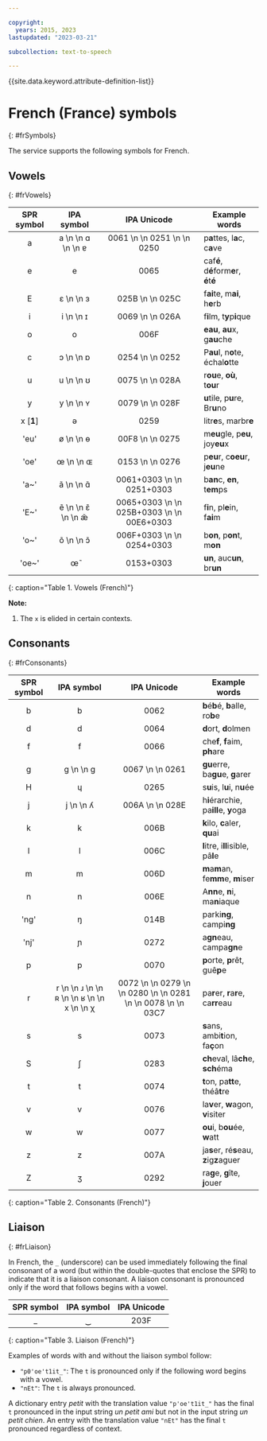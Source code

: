 ```yaml
---

copyright:
  years: 2015, 2023
lastupdated: "2023-03-21"

subcollection: text-to-speech

---
```


{{site.data.keyword.attribute-definition-list}}

# French (France) symbols
{: #frSymbols}

The service supports the following symbols for French.

## Vowels
{: #frVowels}

| SPR symbol | IPA symbol | IPA Unicode | Example words |
|:----------:|:----------:|:-----------:|---------------|
| a | a  \n   \n &#593;  \n   \n &#592; | 0061  \n   \n 0251  \n   \n 0250 | p**a**ttes, l**a**c, c**a**ve |
| e | e | 0065 | caf**é**, d**é**form**e**r, **é**t**é** |
| E | &#603;  \n   \n &#604; | 025B  \n   \n 025C | f**ai**te, m**ai**, h**e**rb |
| i | i  \n   \n &#618; | 0069  \n   \n 026A | f**i**lm, t**y**p**i**que |
| o | o | 006F | **eau**, **au**x, g**au**che |
| c | &#596;  \n   \n &#594; | 0254  \n   \n 0252 | P**au**l, n**o**te, échal**o**tte |
| u | u  \n   \n &#650; | 0075  \n   \n 028A | r**ou**e, **où**, t**ou**r |
| y | &#121;  \n   \n &#655; | 0079  \n   \n 028F | **u**tile, p**u**re, Br**u**no |
| x [**1**] | &#601; | 0259 | litr**e**s, marbr**e** |
| 'eu' | &#248;  \n   \n &#629; | 00F8  \n   \n 0275 | m**eu**gle, p**eu**, joy**eu**x |
| 'oe' | &#339;  \n   \n &#630; | 0153  \n   \n 0276 | p**eu**r, c**oeu**r, j**eu**ne |
| 'a~' | &#97;&#771;  \n   \n &#593;&#771; | 0061+0303  \n   \n 0251+0303 | b**an**c, **en**, t**em**ps |
| 'E~' | &#101;&#771;  \n   \n &#603;&#771;  \n   \n &#230;&#771; | 0065+0303  \n   \n 025B+0303  \n   \n 00E6+0303 | f**i**n, pl**e**in, f**ai**m |
| 'o~' | &#111;&#771;  \n   \n &#596;&#771; | 006F+0303  \n   \n 0254+0303 | b**on**, p**on**t, m**on** |
| 'oe~' | &#339;&#771; | 0153+0303 | **un**, auc**un**, br**un** |
{: caption="Table 1. Vowels (French)"}

**Note:**

1.  The `x` is elided in certain contexts.

## Consonants
{: #frConsonants}

| SPR symbol | IPA symbol | IPA Unicode | Example words |
|:----------:|:----------:|:-----------:|---------------|
| b | b | 0062 | **b**é**b**é, **b**alle, ro**b**e |
| d | d | 0064 | **d**ort, **d**olmen |
| f | f | 0066 | che**f**, **f**aim, **ph**are |
| g | g  \n   \n &#609; | 0067  \n   \n 0261 | **gu**erre, ba**gu**e, **g**arer |
| H | &#613; | 0265 | s**u**is, l**u**i, n**u**ée |
| j | j  \n   \n &#654; | 006A  \n   \n 028E | h**i**érarchie, pa**ill**e, **y**oga |
| k | k | 006B | **k**ilo, **c**aler, **qu**ai |
| l | l | 006C | **l**itre, i**ll**isible, pâ**l**e |
| m | m | 006D | **m**a**m**an, fe**mm**e, **m**iser |
| n | n | 006E | A**nn**e, **n**i, ma**n**iaque |
| 'ng' | &#331; | 014B | parki**ng**, campi**ng** |
| 'nj' | &#626; | 0272 | a**gn**eau, campa**gn**e |
| p | p | 0070 | **p**orte, **p**rêt, guê**p**e |
| r | r  \n   \n &#633;  \n   \n &#640;  \n   \n &#641;  \n   \n x  \n   \n &#967; | 0072  \n   \n 0279  \n   \n 0280  \n   \n 0281  \n   \n 0078  \n   \n 03C7 | pa**r**er, **r**a**r**e, ca**rr**eau |
| s | s | 0073 | **s**ans, ambi**t**ion, fa**ç**on |
| S | &#643; | 0283 | **ch**eval, lâ**ch**e, **sch**éma |
| t | t | 0074 | **t**on, pa**tt**e, théâ**t**re |
| v | v | 0076 | la**v**er, **w**agon, **v**isiter |
| w | w | 0077 | **ou**i, b**ou**ée, **w**att |
| z | z | 007A | ja**s**er, ré**s**eau, **z**ig**z**aguer |
| Z | &#658; | 0292 | ra**g**e, **g**îte, **j**ouer |
{: caption="Table 2. Consonants (French)"}

## Liaison
{: #frLiaison}

In French, the `_` (underscore) can be used immediately following the final consonant of a word (but within the double-quotes that enclose the SPR) to indicate that it is a liaison consonant. A liaison consonant is pronounced only if the word that follows begins with a vowel.

| SPR symbol | IPA symbol | IPA Unicode |
|:----------:|:----------:|:-----------:|
| _ | &#8255; | 203F |
{: caption="Table 3. Liaison (French)"}

Examples of words with and without the liaison symbol follow:

-   `"p0'oe't1it_"`: The `t` is pronounced only if the following word begins with a vowel.
-   `"nEt"`: The `t` is always pronounced.

A dictionary entry *petit* with the translation value `"p'oe't1it_"` has the final `t` pronounced in the input string *un petit ami* but not in the input string *un petit chien*. An entry with the translation value `"nEt"` has the final `t` pronounced regardless of context.
